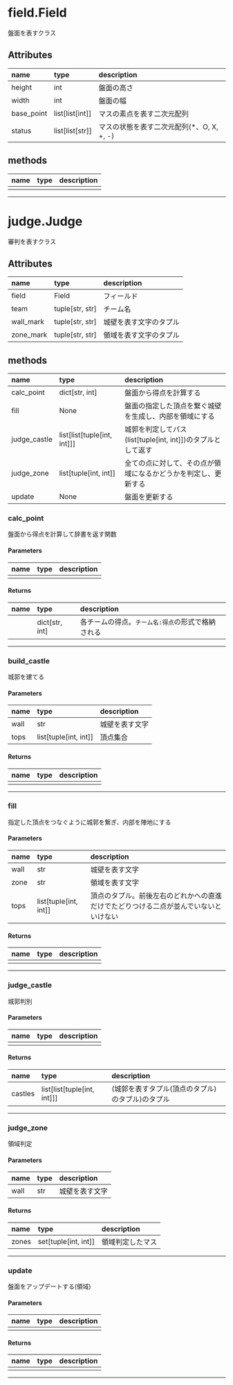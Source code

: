 # field.Field
盤面を表すクラス
## Attributes
|name|type|description|
|:-|:-|:-|
|height|int|盤面の高さ|
|width|int|盤面の幅|
|base_point|list[list[int]]|マスの素点を表す二次元配列|
|status|list[list[str]]|マスの状態を表す二次元配列(*、O, X, +, -)|

## methods
|name|type|description|
|:-|:-|:-|
||||

---

# judge.Judge
審判を表すクラス
## Attributes
|name|type|description|
|:-|:-|:-|
|field|Field|フィールド|
|team|tuple[str, str]|チーム名|
|wall_mark|tuple[str, str]|城壁を表す文字のタプル|
|zone_mark|tuple[str, str]|領域を表す文字のタプル|

## methods
|name|type|description|
|:-|:-|:-|
|calc_point|dict[str, int]|盤面から得点を計算する|
|fill|None|盤面の指定した頂点を繋ぐ城壁を生成し、内部を領域にする|
|judge_castle|list[list[tuple[int, int]]]|城郭を判定してパス(list[tuple[int, int]])のタプルとして返す|
|judge_zone|list[tuple[int, int]]|全ての点に対して、その点が領域になるかどうかを判定し、更新する|
|update|None|盤面を更新する|


### calc_point
盤面から得点を計算して辞書を返す関数

#### Parameters
|name|type|description|
|:-|:-|:-|
||||

#### Returns
|name|type|description|
|:-|:-|:-|
||dict[str, int]|各チームの得点。`チーム名:得点`の形式で格納される|

---

### build_castle
城郭を建てる

#### Parameters
|name|type|description|
|:-|:-|:-|
|wall|str|城壁を表す文字|
|tops|list[tuple[int, int]]|頂点集合|

#### Returns
|name|type|description|
|:-|:-|:-|
||||

---
### fill
指定した頂点をつなぐように城郭を繋ぎ、内部を陣地にする

#### Parameters
|name|type|description|
|:-|:-|:-|
|wall|str|城壁を表す文字|
|zone|str|領域を表す文字|
|tops|list[tuple[int, int]]|頂点のタプル。前後左右のどれかへの直進だけでたどりつける二点が並んでいないといけない|

#### Returns
|name|type|description|
|:-|:-|:-|
||||

---

### judge_castle
城郭判別

#### Parameters
|name|type|description|
|:-|:-|:-|
||||

#### Returns
|name|type|description|
|:-|:-|:-|
|castles|list[list[tuple[int, int]]]|(城郭を表すタプル(頂点のタプル)のタプル)のタプル|

---

### judge_zone
領域判定

#### Parameters
|name|type|description|
|:-|:-|:-|
|wall|str|城壁を表す文字|

#### Returns
|name|type|description|
|:-|:-|:-|
|zones|set[tuple[int, int]]|領域判定したマス|

---

### update
盤面をアップデートする(領域)

#### Parameters
|name|type|description|
|:-|:-|:-|
||||

#### Returns
|name|type|description|
|:-|:-|:-|
||||

---
